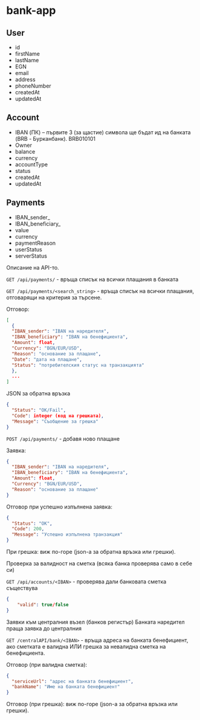 # bank-app

## User
- id
- firstName
-	lastName
-	EGN
-	email
-	address
-	phoneNumber
- createdAt
- updatedAt

## Account
-	IBAN (ПК) – първите 3 (за щастие) символа ще бъдат ид на банката (BRB - Бурканбанк). BRB010101
-	Owner
-	balance
-	currency
-	accountType
- status
- createdAt
- updatedAt

## Payments
-	IBAN_sender_
-	IBAN_beneficiary_
-	value
-	currency
-	paymentReason
-	userStatus
-	serverStatus
 
Описание на API-то.

`GET /api/payments/` - връща списък на всички плащания в банката

`GET /api/payments/<search_string>` - връща списък на всички плащания, отговарящи на критерия за търсене.

Отговор:

```json
[
  {
  "IBAN_sender": "IBAN на наредителя",
  "IBAN_beneficiary": "IBAN на бенефициента",
  "Amount": float,
  "Currency": "BGN/EUR/USD",
  "Reason": "основание за плащане",
  "Date": "дата на плащане",
  "Status": "потребителския статус на транзакцията"
  },
  ...
]
```

JSON за обратна връзка
```json
{
  "Status": "OK/Fail",
  "Code": integer (код на грешката),
  "Message": "Съобщение за грешка"
}
```

`POST /api/payments/` - добавя ново плащане

Заявка:
```json
{
  "IBAN_sender": "IBAN на наредителя",
  "IBAN_beneficiary": "IBAN на бенефициента",
  "Amount": float,
  "Currency": "BGN/EUR/USD",
  "Reason": "основание за плащане"
}
```

Отговор при успешно изпълнена заявка:
```json
{
  "Status": "OK",
  "Code": 200,
  "Message": "Успешно изпълнена транзакция"
}
```
При грешка: виж по-горе (json-а за обратна връзка или грешки).

Проверка за валидност на сметка (всяка банка проверява само в себе си)

`GET /api/accounts/<IBAN>` - проверява дали банковата сметка съществува
```json
{
	"valid": true/false
}
```

Заявки към централния възел (банков регистър)
Банката наредител праща заявка до централния

`GET /centralAPI/bank/<IBAN>` - връща адреса на банката бенефициент, ако сметката е валидна ИЛИ грешка за невалидна сметка на бенефициента.

Отговор (при валидна сметка):
```json
{
  "serviceUrl": "адрес на банката бенефициент",
  "bankName": "Име на банката бенефициент"
}
```
Отговор (при грешка): виж по-горе (json-а за обратна връзка или грешки).
